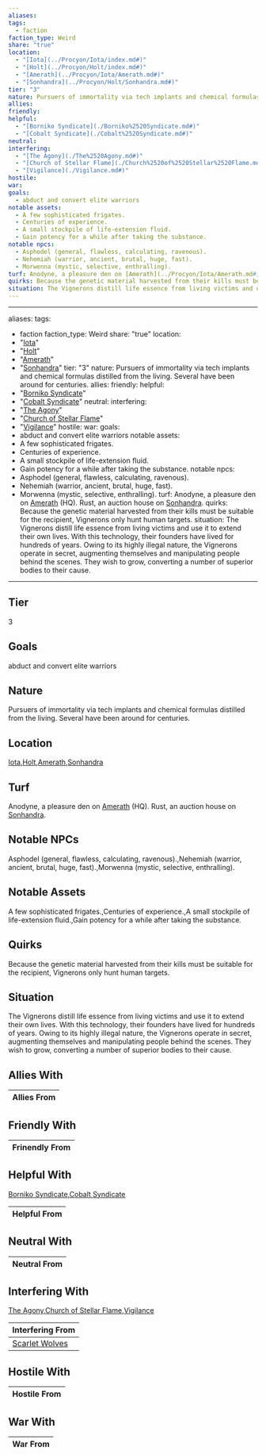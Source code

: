 ```yaml
---
aliases: 
tags:
  - faction
faction_type: Weird
share: "true"
location:
  - "[Iota](../Procyon/Iota/index.md#)"
  - "[Holt](../Procyon/Holt/index.md#)"
  - "[Amerath](../Procyon/Iota/Amerath.md#)"
  - "[Sonhandra](../Procyon/Holt/Sonhandra.md#)"
tier: "3"
nature: Pursuers of immortality via tech implants and chemical formulas distilled from the living. Several have been around for centuries.
allies: 
friendly: 
helpful:
  - "[Borniko Syndicate](./Borniko%2520Syndicate.md#)"
  - "[Cobalt Syndicate](./Cobalt%2520Syndicate.md#)"
neutral: 
interfering:
  - "[The Agony](./The%2520Agony.md#)"
  - "[Church of Stellar Flame](./Church%2520of%2520Stellar%2520Flame.md#)"
  - "[Vigilance](./Vigilance.md#)"
hostile: 
war: 
goals:
  - abduct and convert elite warriors
notable assets:
  - A few sophisticated frigates.
  - Centuries of experience.
  - A small stockpile of life-extension fluid.
  - Gain potency for a while after taking the substance.
notable npcs:
  - Asphodel (general, flawless, calculating, ravenous).
  - Nehemiah (warrior, ancient, brutal, huge, fast).
  - Morwenna (mystic, selective, enthralling).
turf: Anodyne, a pleasure den on [Amerath](../Procyon/Iota/Amerath.md#) (HQ). Rust, an auction house on [Sonhandra](../Procyon/Holt/Sonhandra.md#).
quirks: Because the genetic material harvested from their kills must be suitable for the recipient, Vignerons only hunt human targets.
situation: The Vignerons distill life essence from living victims and use it to extend their own lives. With this technology, their founders have lived for hundreds of years. Owing to its highly illegal nature, the Vignerons operate in secret, augmenting themselves and manipulating people behind the scenes. They wish to grow, converting a number of superior bodies to their cause.
---
```

---
aliases:
tags:
  - faction
faction_type: Weird
share: "true"
location:
  - "[Iota](../Procyon/Iota/index.md#)"
  - "[Holt](../Procyon/Holt/index.md#)"
  - "[Amerath](../Procyon/Iota/Amerath.md#)"
  - "[Sonhandra](../Procyon/Holt/Sonhandra.md#)"
tier: "3"
nature: Pursuers of immortality via tech implants and chemical formulas distilled from the living. Several have been around for centuries.
allies:
friendly:
helpful:
  - "[Borniko Syndicate](./Borniko%2520Syndicate.md#)"
  - "[Cobalt Syndicate](./Cobalt%2520Syndicate.md#)"
neutral:
interfering:
  - "[The Agony](./The%2520Agony.md#)"
  - "[Church of Stellar Flame](./Church%2520of%2520Stellar%2520Flame.md#)"
  - "[Vigilance](./Vigilance.md#)"
hostile:
war:
goals:
  - abduct and convert elite warriors
notable assets:
  - A few sophisticated frigates.
  - Centuries of experience.
  - A small stockpile of life-extension fluid.
  - Gain potency for a while after taking the substance.
notable npcs:
  - Asphodel (general, flawless, calculating, ravenous).
  - Nehemiah (warrior, ancient, brutal, huge, fast).
  - Morwenna (mystic, selective, enthralling).
turf: Anodyne, a pleasure den on [Amerath](../Procyon/Iota/Amerath.md#) (HQ). Rust, an auction house on [Sonhandra](../Procyon/Holt/Sonhandra.md#).
quirks: Because the genetic material harvested from their kills must be suitable for the recipient, Vignerons only hunt human targets.
situation: The Vignerons distill life essence from living victims and use it to extend their own lives. With this technology, their founders have lived for hundreds of years. Owing to its highly illegal nature, the Vignerons operate in secret, augmenting themselves and manipulating people behind the scenes. They wish to grow, converting a number of superior bodies to their cause.
---
## Tier

3

## Goals

abduct and convert elite warriors

## Nature

Pursuers of immortality via tech implants and chemical formulas distilled from the living. Several have been around for centuries.

## Location

[Iota](../Procyon/Iota/index.md.md#.md#),[Holt](../Procyon/Holt/index.md.md#.md#),[Amerath](../Procyon/Iota/Amerath.md.md#.md#.md#.md#),[Sonhandra](../Procyon/Holt/Sonhandra.md.md#.md#.md#.md#)

## Turf

Anodyne, a pleasure den on [Amerath](Procyon/Iota/Amerath.md) (HQ). Rust, an auction house on [Sonhandra](Procyon/Holt/Sonhandra.md).

## Notable NPCs

Asphodel (general, flawless, calculating, ravenous).,Nehemiah (warrior, ancient, brutal, huge, fast).,Morwenna (mystic, selective, enthralling).

## Notable Assets

A few sophisticated frigates.,Centuries of experience.,A small stockpile of life-extension fluid.,Gain potency for a while after taking the substance.

## Quirks

Because the genetic material harvested from their kills must be suitable for the recipient, Vignerons only hunt human targets.

## Situation

The Vignerons distill life essence from living victims and use it to extend their own lives. With this technology, their founders have lived for hundreds of years. Owing to its highly illegal nature, the Vignerons operate in secret, augmenting themselves and manipulating people behind the scenes. They wish to grow, converting a number of superior bodies to their cause.

## Allies With



| Allies From |
| ----------- |


## Friendly With



| Frinendly From |
| -------------- |


## Helpful With

[Borniko Syndicate](./Borniko%2520Syndicate.md.md#.md#),[Cobalt Syndicate](./Cobalt%2520Syndicate.md.md#.md#)

| Helpful From |
| ------------ |


## Neutral With




| Neutral From |
| ------------ |



## Interfering With

[The Agony](./The%2520Agony.md.md#.md#),[Church of Stellar Flame](./Church%2520of%2520Stellar%2520Flame.md.md#.md#),[Vigilance](./Vigilance.md.md#.md#)


| Interfering From                               |
| ---------------------------------------------- |
| [Scarlet Wolves](./Scarlet%20Wolves.md) |



## Hostile With




| Hostile From |
| ------------ |



## War With



| War From |
| -------- |

